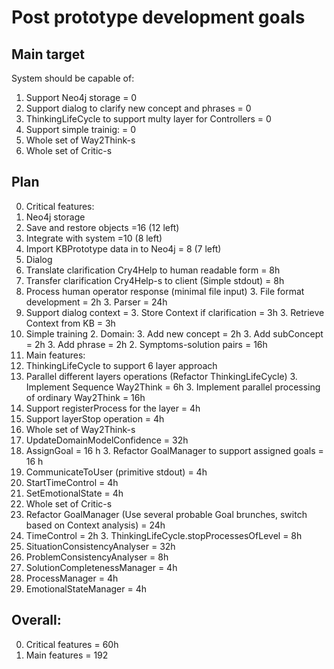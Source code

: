 # Post prototype development goals

## Main target
System should be capable of:

 1. Support Neo4j storage = 0
 1. Support dialog to clarify new concept and phrases = 0
 1. ThinkingLifeCycle to support multy layer for Controllers = 0
 1. Support simple trainig: = 0
 1. Whole set of Way2Think-s
 1. Whole set of Critic-s

## Plan

0. Critical features:
 1. Neo4j storage
   2. Save and restore objects =16 (12 left)
   2. Integrate with system =10 (8 left)
   2. Import KBPrototype data in to Neo4j = 8 (7 left)
 1. Dialog
   2. Translate clarification Cry4Help to human readable form = 8h
   2. Transfer clarification Cry4Help-s to client (Simple stdout) = 8h
   2. Process human operator response (minimal file input)
      3. File format development = 2h
      3. Parser = 24h
   2. Support dialog context =
    3. Store Context if clarification = 3h
    3. Retrieve Context from KB = 3h
 1. Simple training
    2. Domain:
      3. Add new concept = 2h
      3. Add subConcept = 2h
      3. Add phrase = 2h
    2. Symptoms-solution pairs = 16h
0. Main features:
 1. ThinkingLifeCycle to support 6 layer approach
   2. Parallel different layers operations (Refactor ThinkingLifeCycle)
     3. Implement Sequence Way2Think = 6h
     3. Implement parallel processing of ordinary Way2Think = 16h
   2. Support registerProcess for the layer = 4h
   2. Support layerStop operation = 4h
 1. Whole set of Way2Think-s
   2. UpdateDomainModelConfidence = 32h
   2. AssignGoal = 16 h
     3. Refactor GoalManager to support assigned goals = 16 h
   2. CommunicateToUser (primitive stdout) = 4h
   2. StartTimeControl = 4h
   2. SetEmotionalState = 4h
 1. Whole set of Critic-s
   2. Refactor GoalManager (Use several probable Goal brunches, switch based on Context analysis) = 24h
   2. TimeControl = 2h
     3. ThinkingLifeCycle.stopProcessesOfLevel = 8h
   2. SituationConsistencyAnalyser = 32h
   2. ProblemConsistencyAnalyser = 8h
   2. SolutionCompletenessManager = 4h
   2. ProcessManager = 4h
   2. EmotionalStateManager = 4h

## Overall:

0. Critical features = 60h
0. Main features = 192
